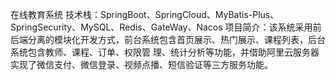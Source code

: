 在线教育系统 
技术栈：SpringBoot、SpringCloud、MyBatis-Plus、SpringSecurity、MySQL、Redis、GateWay、Nacos
项目简介：该系统采用前后端分离的模块化开发方式，前台系统包含首页展示、热门展示、课程列表，后台系统包含教师、课程、订单、权限管
理、统计分析等功能，并借助阿里云服务器实现了微信支付、微信登录、视频点播、短信验证等三方服务功能。
